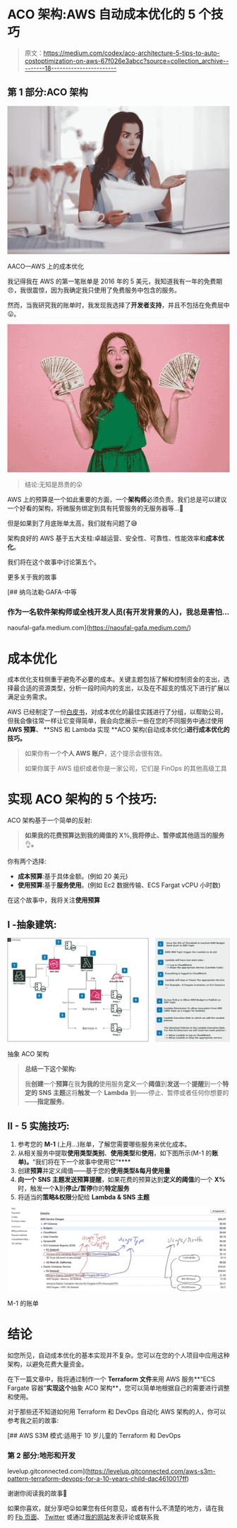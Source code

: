 # ACO 架构:AWS 自动成本优化的 5 个技巧

> 原文：<https://medium.com/codex/aco-architecture-5-tips-to-auto-costoptimization-on-aws-67f026e3abcc?source=collection_archive---------18----------------------->

## 第 1 部分:ACO 架构

![](img/4dc20c65adb915241ef8955dc8661b11.png)

AACO—AWS 上的成本优化

我记得我在 AWS 的第一笔账单是 2016 年的 5 美元，我知道我有一年的免费期😠，我很震惊，因为我确定我只使用了免费服务中包含的服务。

然而，当我研究我的账单时，我发现我选择了**开发者支持**，并且不包括在免费层中😛。

![](img/ee6e11ef052a2c222b5af69742c9f965.png)

> 结论:无知是昂贵的😲

AWS 上的预算是一个如此重要的方面，一个**架构师**必须负责。我们总是可以建议一个好看的架构，将微服务绑定到具有托管服务的无服务器等…💪

但是如果到了月底账单太高，我们就有问题了😅

架构良好的 AWS 基于五大支柱:卓越运营、安全性、可靠性、性能效率和**成本优化**。

我们将在这个故事中讨论第五个。

更多关于我的故事

[](https://naoufal-gafa.medium.com/) [## 纳乌法勒·GAFA-中等

### 作为一名软件架构师或全栈开发人员(有开发背景的人)，我总是害怕…

naoufal-gafa.medium.com](https://naoufal-gafa.medium.com/) 

# 成本优化

成本优化支柱侧重于避免不必要的成本。关键主题包括了解和控制资金的支出，选择最合适的资源类型，分析一段时间内的支出，以及在不超支的情况下进行扩展以满足业务需求。

AWS 已经制定了一份[白皮书](https://docs.aws.amazon.com/wellarchitected/latest/cost-optimization-pillar/cost-optimization.html)，对成本优化的最佳实践进行了分组，以帮助公司，但我会像往常一样让它变得简单，我会向您展示一些在您的不同服务中通过使用 **AWS 预算**、 **SNS 和 Lambda 实现 **ACO 架构(自动成本优化)**进行成本优化的技巧。**

> 如果你有一个**个人 AWS 账户**，这个提示会很有效。
> 
> 如果你属于 AWS 组织或者你是一家公司，它们是 FinOps 的其他高级工具

# 实现 ACO 架构的 5 个技巧:

ACO 架构基于一个简单的反射:

> **如果我的花费预算达到我的阈值的 X%,我将停止、暂停或其他适当的服务**👌**。**

你有两个选择:

*   **成本预算**:基于具体金额。(例如 20 美元)
*   **使用预算**:基于**服务使用**。(例如 Ec2 数据传输、ECS Fargat vCPU 小时数)

在这个故事中，我将关注**使用预算**

## I -抽象建筑:

![](img/dc6a2fc9c72fa4e8d8735019f30132f3.png)

抽象 ACO 架构

> **总结一下这个架构:**
> 
> 我**创建**一个**预算**在我**为我的**使用服务**定义**一个**阈值**到**发送**一个**提醒**到一个**特定的 SNS 主题**这将**触发**一个 **Lambda** 到——停止、暂停或者任何你想要的——**指定服务**。

## II - 5 实施技巧:

1.  参考您的 **M-1** (上月…)账单，了解您需要哪些服务来优化成本。
2.  从相关服务中提取**使用类型类别**、**使用类型**和**使用**，如下图所示(M-1 的**账单)。**“我们将在下一个故事中使用它”****
3.  创建**预算**并定义阈值——基于您的**使用类型&每月使用量**
4.  **向一个 **SNS 主题**发送预算提醒**，如果花费的预算达到**定义的阈值**的一个 **X%** 时，触发一个**λ**到**停止/暂停**你的**特定服务**
5.  将适当的**策略&权限**分配给 **Lambda & SNS 主题**

![](img/b5640d760a95a97f300dea92dc461887.png)

M-1 的账单

# 结论

如您所见，自动成本优化的基本实现并不复杂。您可以在您的个人项目中应用这种架构，以避免花费大量资金。

在下一篇文章中，我将通过制作一个 **Terraform 文件**来用 AWS 服务**“ECS Fargate 容器”**实现这个**抽象 ACO 架构**，您可以简单地根据自己的需要进行调整和使用。

对于那些还不知道如何用 Terraform 和 DevOps 自动化 AWS 架构的人，你可以参考我之前的故事:

[](https://levelup.gitconnected.com/aws-s3m-pattern-terraform-devops-for-a-10-years-child-dac4610017ff) [## AWS S3M 模式:适用于 10 岁儿童的 Terraform 和 DevOps

### 第 2 部分:地形和开发

levelup.gitconnected.com](https://levelup.gitconnected.com/aws-s3m-pattern-terraform-devops-for-a-10-years-child-dac4610017ff) 

谢谢你阅读我的故事🙏

如果你喜欢，就分享吧😜如果您有任何意见，或者有什么不清楚的地方，请在我的 [Fb 页面](https://www.facebook.com/neogafa)、 [Twitter](https://twitter.com/NaoufalGafa) 或通过[我的网站](https://www.elgafa.com/)发表评论或联系我